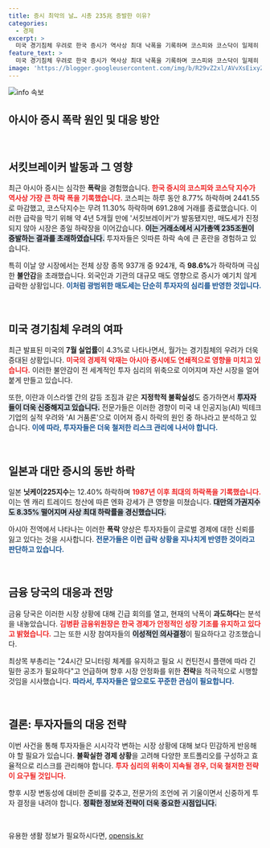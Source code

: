 ```yaml
---
title: 증시 최악의 날… 시총 235兆 증발한 이유?
categories:
  - 경제
excerpt: >
  미국 경기침체 우려로 한국 증시가 역사상 최대 낙폭을 기록하며 코스피와 코스닥이 일제히 폭락했습니다. 외국인 매도세에 시가총액 235조원이 증발하고, 월가의 불안감이 글로벌 투자심리를 얼어붙게 했습니다.
feature_text: >
  미국 경기침체 우려로 한국 증시가 역사상 최대 낙폭을 기록하며 코스피와 코스닥이 일제히 폭락했습니다. 외국인 매도세에 시가총액 235조원이 증발하고, 월가의 불안감이 글로벌 투자심리를 얼어붙게 했습니다.
image: 'https://blogger.googleusercontent.com/img/b/R29vZ2xl/AVvXsEixyZcFfHzMRdzZMjFBmAUKJYCLCGyLL1o632UiGVXcaFdKo_bkvkuCioo0uUKlGfBVcT3P84aROyZIXSBEx3Aw5nCQ3pTgDom1WDC4m8eifvWiAmWEEVb4x6G_l8C0QH225ldMjyaFvpxGEBGNO37VmDTDMHGhJPq73UglMfDca1-0aw/s1600/blogspot.png'
---
```


<p><img src="https://blogger.googleusercontent.com/img/b/R29vZ2xl/AVvXsEixyZcFfHzMRdzZMjFBmAUKJYCLCGyLL1o632UiGVXcaFdKo_bkvkuCioo0uUKlGfBVcT3P84aROyZIXSBEx3Aw5nCQ3pTgDom1WDC4m8eifvWiAmWEEVb4x6G_l8C0QH225ldMjyaFvpxGEBGNO37VmDTDMHGhJPq73UglMfDca1-0aw/s1600/blogspot.png" alt="info 속보" /></p>

<h2 data-ke-size="size26">아시아 증시 폭락 원인 및 대응 방안</h2>

<p data-ke-size="size16">&nbsp;</p>

<h2 data-ke-size="size26">서킷브레이커 발동과 그 영향</h2>

<p data-ke-size="size16">최근 아시아 증시는 심각한 <b>폭락</b>을 경험했습니다. <b><span style="color: #ee2323;">한국 증시의 코스피와 코스닥 지수가 역사상 가장 큰 하락 폭을 기록했습니다.</span></b> 코스피는 하루 동안 8.77% 하락하며 2441.55로 마감했고, 코스닥지수는 무려 11.30% 하락하며 691.28에 거래를 종료했습니다. 이러한 급락을 막기 위해 약 4년 5개월 만에 '서킷브레이커'가 발동됐지만, 매도세가 진정되지 않아 시장은 종일 하락장을 이어갔습니다. <b><span style="background-color: #21538527;">이는 거래소에서 시가총액 235조원이 증발하는 결과를 초래하였습니다.</span></b> 투자자들은 잇따른 하락 속에 큰 혼란을 경험하고 있습니다. </p>

<p data-ke-size="size16">특히 이날 양 시장에서는 전체 상장 종목 937개 중 924개, 즉 <b>98.6%</b>가 하락하며 극심한 <b>불안감</b>을 초래했습니다. 외국인과 기관의 대규모 매도 영향으로 증시가 예기치 않게 급락한 상황입니다. <b><span style="color: #1a5490;">이처럼 광범위한 매도세는 단순히 투자자의 심리를 반영한 것입니다.</span></b></p>

<p data-ke-size="size16">&nbsp;</p>

<h2 data-ke-size="size26">미국 경기침체 우려의 여파</h2>

<p data-ke-size="size16">최근 발표된 미국의 <b>7월 실업률</b>이 4.3%로 나타나면서, 월가는 경기침체의 우려가 더욱 증대된 상황입니다. <b><span style="color: #ee2323;">미국의 경제적 악재는 아시아 증시에도 연쇄적으로 영향을 미치고 있습니다.</span></b> 이러한 불안감이 전 세계적인 투자 심리의 위축으로 이어지며 자산 시장을 얼어붙게 만들고 있습니다. </p>

<p data-ke-size="size16">또한, 이란과 이스라엘 간의 갈등 조짐과 같은 <b>지정학적 불확실성</b>도 증가하면서 <b><span style="background-color: #21538527;">투자자들이 더욱 신중해지고 있습니다.</span></b> 전문가들은 이러한 경향이 미국 내 인공지능(AI) 빅테크 기업의 실적 우려와 'AI 거품론'으로 이어져 증시 하락의 원인 중 하나라고 분석하고 있습니다. <b><span style="color: #1a5490;">이에 따라, 투자자들은 더욱 철저한 리스크 관리에 나서야 합니다.</span></b></p>

<p data-ke-size="size16">&nbsp;</p>

<h2 data-ke-size="size26">일본과 대만 증시의 동반 하락</h2>

<p data-ke-size="size16">일본 <b>닛케이225지수</b>는 12.40% 하락하며 <b><span style="color: #ee2323;">1987년 이후 최대의 하락폭을 기록했습니다.</span></b> 이는 엔 캐리 트레이드 청산에 따른 엔화 강세가 큰 영향을 미쳤습니다. <b><span style="background-color: #21538527;">대만의 가권지수도 8.35% 떨어지며 사상 최대 하락률을 경신했습니다.</span></b> </p>

<p data-ke-size="size16">아시아 전역에서 나타나는 이러한 <b>폭락</b> 양상은 투자자들이 글로벌 경제에 대한 신뢰를 잃고 있다는 것을 시사합니다. <b><span style="color: #1a5490;">전문가들은 이런 급락 상황을 지나치게 반영한 것이라고 판단하고 있습니다.</span></b></p>

<p data-ke-size="size16">&nbsp;</p>

<h2 data-ke-size="size26">금융 당국의 대응과 전망</h2>

<p data-ke-size="size16">금융 당국은 이러한 시장 상황에 대해 긴급 회의를 열고, 현재의 낙폭이 <b>과도하다</b>는 분석을 내놓았습니다. <b><span style="color: #ee2323;">김병환 금융위원장은 한국 경제가 안정적인 성장 기조를 유지하고 있다고 밝혔습니다.</span></b> 그는 또한 시장 참여자들의 <b><span style="background-color: #21538527;">이성적인 의사결정</span></b>이 필요하다고 강조했습니다.</p>

<p data-ke-size="size16">최상목 부총리는 "24시간 모니터링 체계를 유지하고 필요 시 컨틴전시 플랜에 따라 긴밀한 공조가 필요하다"고 언급하며 향후 시장 안정화를 위한 <b>전략</b>을 적극적으로 시행할 것임을 시사했습니다. <b><span style="color: #1a5490;">따라서, 투자자들은 앞으로도 꾸준한 관심이 필요합니다.</span></b></p>

<p data-ke-size="size16">&nbsp;</p>

<h2 data-ke-size="size26">결론: 투자자들의 대응 전략</h2>

<p data-ke-size="size16">이번 사건을 통해 투자자들은 시시각각 변하는 시장 상황에 대해 보다 민감하게 반응해야 할 필요가 있습니다. <b>불확실한 경제 상황</b>을 고려해 다양한 포트폴리오를 구성하고 효율적으로 리스크를 관리해야 합니다. <b><span style="color: #ee2323;">투자 심리의 위축이 지속될 경우, 더욱 철저한 전략이 요구될 것입니다.</span></b></p>

<p data-ke-size="size16">향후 시장 변동성에 대비한 준비를 갖추고, 전문가의 조언에 귀 기울이면서 신중하게 투자 결정을 내려야 합니다. <b><span style="background-color: #21538527;">정확한 정보와 전략이 더욱 중요한 시점입니다.</span></b></p>

<p data-ke-size="size16">&nbsp;</p>
유용한 생활 정보가 필요하시다면, <a href="https://opensis.kr" rel="dofollow">opensis.kr</a>


